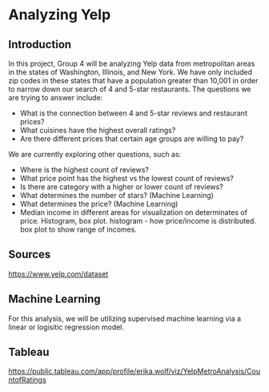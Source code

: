 # Analyzing Yelp

## Introduction
In this project, Group 4 will be analyzing Yelp data from metropolitan areas in the states of Washington, Illinois, and New York. We have only included zip codes in these states that have a population greater than 10,001 in order to narrow down our search of 4 and 5-star restaurants. The questions we are trying to answer include:
  - What is the connection between 4 and 5-star reviews and restaurant prices?
  - What cuisines have the highest overall ratings?
  - Are there different prices that certain age groups are willing to pay?
 
 We are currently exploring other questions, such as:
  - Where is the highest count of reviews?
  - What price point has the highest vs the lowest count of reviews?
  - Is there are category with a higher or lower count of reviews?
  - What determines the number of stars? (Machine Learning)
  - What determines the price? (Machine Learning)
  - Median income in different areas for visualization on determinates of price. Histogram, box plot. histogram - how price/income is distributed. box plot to show range of incomes.

## Sources
https://www.yelp.com/dataset

## Machine Learning
For this analysis, we will be utilizing supervised machine learning via a linear or logisitic regression model.

## Tableau
https://public.tableau.com/app/profile/erika.wolf/viz/YelpMetroAnalysis/CountofRatings

